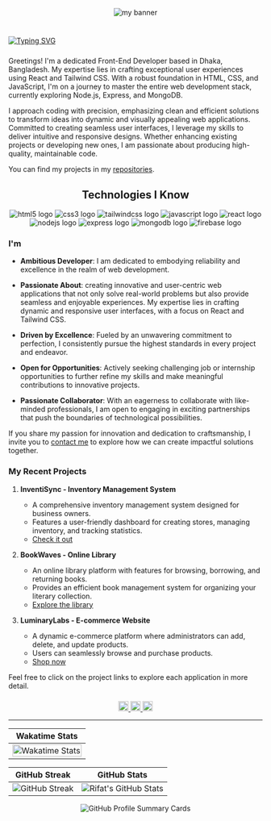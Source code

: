 <p align="center">
  <img src="https://i.postimg.cc/HL300GPr/Make-your-README-5.png" alt="my banner">
</p>


#
[![Typing SVG](https://readme-typing-svg.demolab.com?font=Montserrat&size=32&duration=4000&pause=2000&color=3CD7A1&width=500&height=50&lines=Nasim+Ahamed+Rifat)](https://github.com/nasimrifat101)


###

Greetings! I'm a dedicated Front-End Developer based in Dhaka, Bangladesh. My expertise lies in crafting exceptional user experiences using React and Tailwind CSS. With a robust foundation in HTML, CSS, and JavaScript, I'm on a journey to master the entire web development stack, currently exploring Node.js, Express, and MongoDB.

I approach coding with precision, emphasizing clean and efficient solutions to transform ideas into dynamic and visually appealing web applications. Committed to creating seamless user interfaces, I leverage my skills to deliver intuitive and responsive designs. Whether enhancing existing projects or developing new ones, I am passionate about producing high-quality, maintainable code.



<p align="left">You can find my projects in my <a href="https://github.com/nasimrifat101?tab=repositories">repositories</a>.</p>

###

<h2 align="middle">Technologies I Know</h2>

<div align="middle">
  <img src="https://img.shields.io/badge/HTML5-E34F26?logo=html5&logoColor=white&style=for-the-badge" alt="html5 logo"  />
 
  <img src="https://img.shields.io/badge/CSS3-1572B6?logo=css3&logoColor=white&style=for-the-badge" alt="css3 logo"  />

  <img src="https://img.shields.io/badge/Tailwind CSS-06B6D4?logo=tailwindcss&logoColor=black&style=for-the-badge" alt="tailwindcss logo"  />
 
  <img src="https://img.shields.io/badge/JavaScript-F7DF1E?logo=javascript&logoColor=black&style=for-the-badge"  alt="javascript logo"  />
 
  <img src="https://img.shields.io/badge/React-61DAFB?logo=react&logoColor=black&style=for-the-badge" alt="react logo"  />
 
  <img src="https://img.shields.io/badge/Node.js-339933?logo=nodedotjs&logoColor=white&style=for-the-badge" alt="nodejs logo"  />
 
  <img src="https://img.shields.io/badge/Express-000000?logo=express&logoColor=white&style=for-the-badge" alt="express logo"  />

  <img src="https://img.shields.io/badge/MongoDB-47A248?logo=mongodb&logoColor=white&style=for-the-badge" alt="mongodb logo"  />

  <img src="https://img.shields.io/badge/Firebase-FFCA28?logo=firebase&logoColor=black&style=for-the-badge"  alt="firebase logo"  />
</div>



<h3 align="left">I'm</h3>

- **Ambitious Developer**: I am dedicated to embodying reliability and excellence in the realm of web development.

- **Passionate About**: creating innovative and user-centric web applications that not only solve real-world problems but also provide seamless and enjoyable experiences. My expertise lies in crafting dynamic and responsive user interfaces, with a focus on React and Tailwind CSS. 

- **Driven by Excellence**: Fueled by an unwavering commitment to perfection, I consistently pursue the highest standards in every project and endeavor.
- **Open for Opportunities**: Actively seeking challenging job or internship opportunities to further refine my skills and make meaningful contributions to innovative projects.
- **Passionate Collaborator**: With an eagerness to collaborate with like-minded professionals, I am open to engaging in exciting partnerships that push the boundaries of technological possibilities.

If you share my passion for innovation and dedication to craftsmanship, I invite you to [contact me](mailto:nasimrifat101@gmail.com) to explore how we can create impactful solutions together.

###

<h3 align="left">My Recent Projects</h3>

1. **InventiSync - Inventory Management System**
   - A comprehensive inventory management system designed for business owners.
   - Features a user-friendly dashboard for creating stores, managing inventory, and tracking statistics.
   - [Check it out](https://inventisync-138b8.web.app/)

2. **BookWaves - Online Library**
   - An online library platform with features for browsing, borrowing, and returning books.
   - Provides an efficient book management system for organizing your literary collection.
   - [Explore the library](https://bookwaves-c18d0.web.app/)

3. **LuminaryLabs - E-commerce Website**
   - A dynamic e-commerce platform where administrators can add, delete, and update products.
   - Users can seamlessly browse and purchase products.
   - [Shop now](https://timeless-event.web.app/)

Feel free to click on the project links to explore each application in more detail.


###

<div align="center">
  <a href="https://www.linkedin.com/in/nasimrifat10/" target="_blank">
    <img src="https://img.shields.io/static/v1?message=LinkedIn&logo=linkedin&label=&color=0077B5&logoColor=white&labelColor=&style=for-the-badge" height="20" alt="linkedin logo"  />
  </a>

  <a href="https://www.facebook.com/OMA.RIFAT" target="_blank">
    <img src="https://img.shields.io/static/v1?message=Facebook&logo=facebook&label=&color=1877F2&logoColor=white&labelColor=&style=for-the-badge" height="20" alt="facebook logo"  />
  </a>
  <a href="mailto:nasimrifat101@gmail.com" target="_blank">
    <img src="https://img.shields.io/static/v1?message=Gmail&logo=gmail&label=&color=D14836&logoColor=white&labelColor=&style=for-the-badge" height="20" alt="gmail logo"  />
  </a>
</div>


---


<div align="center">

| Wakatime Stats |
| --- |
| <img width="100%" src="https://github-readme-stats.vercel.app/api/wakatime?username=nasimrifat101&layout=compact&theme=radical&count_private=true" alt="Wakatime Stats"> |

| GitHub Streak | GitHub Stats |
| --- | --- |
| ![GitHub Streak](https://github-readme-streak-stats.herokuapp.com?user=nasimrifat101&count_private=true&theme=radical&date_format=j%20M%5B%20Y%5D&mode=weekly) | ![Rifat's GitHub Stats](https://github-readme-stats.vercel.app/api?username=nasimrifat101&show_icons=true&theme=radical) |

![GitHub Profile Summary Cards](http://github-profile-summary-cards.vercel.app/api/cards/profile-details?username=nasimrifat101&theme=radical)

</div>





